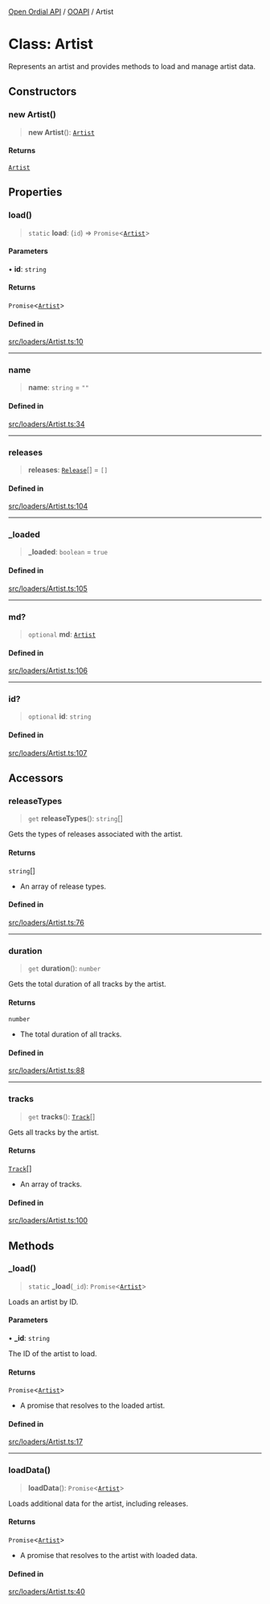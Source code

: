 [Open Ordial API](../../README.md) / [OOAPI](../README.md) / Artist

# Class: Artist

Represents an artist and provides methods to load and manage artist data.

## Constructors

### new Artist()

> **new Artist**(): [`Artist`](Artist.md)

#### Returns

[`Artist`](Artist.md)

## Properties

### load()

> `static` **load**: (`id`) => `Promise`\<[`Artist`](Artist.md)\>

#### Parameters

• **id**: `string`

#### Returns

`Promise`\<[`Artist`](Artist.md)\>

#### Defined in

[src/loaders/Artist.ts:10](https://github.com/open-ordinal/open-ordinal-api/blob/727b99edb71d9e2feb76fbc2eae8d4b22e6a8312/src/loaders/Artist.ts#L10)

***

### name

> **name**: `string` = `""`

#### Defined in

[src/loaders/Artist.ts:34](https://github.com/open-ordinal/open-ordinal-api/blob/727b99edb71d9e2feb76fbc2eae8d4b22e6a8312/src/loaders/Artist.ts#L34)

***

### releases

> **releases**: [`Release`](Release.md)[] = `[]`

#### Defined in

[src/loaders/Artist.ts:104](https://github.com/open-ordinal/open-ordinal-api/blob/727b99edb71d9e2feb76fbc2eae8d4b22e6a8312/src/loaders/Artist.ts#L104)

***

### \_loaded

> **\_loaded**: `boolean` = `true`

#### Defined in

[src/loaders/Artist.ts:105](https://github.com/open-ordinal/open-ordinal-api/blob/727b99edb71d9e2feb76fbc2eae8d4b22e6a8312/src/loaders/Artist.ts#L105)

***

### md?

> `optional` **md**: [`Artist`](../namespaces/OOMD/interfaces/Artist.md)

#### Defined in

[src/loaders/Artist.ts:106](https://github.com/open-ordinal/open-ordinal-api/blob/727b99edb71d9e2feb76fbc2eae8d4b22e6a8312/src/loaders/Artist.ts#L106)

***

### id?

> `optional` **id**: `string`

#### Defined in

[src/loaders/Artist.ts:107](https://github.com/open-ordinal/open-ordinal-api/blob/727b99edb71d9e2feb76fbc2eae8d4b22e6a8312/src/loaders/Artist.ts#L107)

## Accessors

### releaseTypes

> `get` **releaseTypes**(): `string`[]

Gets the types of releases associated with the artist.

#### Returns

`string`[]

- An array of release types.

#### Defined in

[src/loaders/Artist.ts:76](https://github.com/open-ordinal/open-ordinal-api/blob/727b99edb71d9e2feb76fbc2eae8d4b22e6a8312/src/loaders/Artist.ts#L76)

***

### duration

> `get` **duration**(): `number`

Gets the total duration of all tracks by the artist.

#### Returns

`number`

- The total duration of all tracks.

#### Defined in

[src/loaders/Artist.ts:88](https://github.com/open-ordinal/open-ordinal-api/blob/727b99edb71d9e2feb76fbc2eae8d4b22e6a8312/src/loaders/Artist.ts#L88)

***

### tracks

> `get` **tracks**(): [`Track`](Track.md)[]

Gets all tracks by the artist.

#### Returns

[`Track`](Track.md)[]

- An array of tracks.

#### Defined in

[src/loaders/Artist.ts:100](https://github.com/open-ordinal/open-ordinal-api/blob/727b99edb71d9e2feb76fbc2eae8d4b22e6a8312/src/loaders/Artist.ts#L100)

## Methods

### \_load()

> `static` **\_load**(`_id`): `Promise`\<[`Artist`](Artist.md)\>

Loads an artist by ID.

#### Parameters

• **\_id**: `string`

The ID of the artist to load.

#### Returns

`Promise`\<[`Artist`](Artist.md)\>

- A promise that resolves to the loaded artist.

#### Defined in

[src/loaders/Artist.ts:17](https://github.com/open-ordinal/open-ordinal-api/blob/727b99edb71d9e2feb76fbc2eae8d4b22e6a8312/src/loaders/Artist.ts#L17)

***

### loadData()

> **loadData**(): `Promise`\<[`Artist`](Artist.md)\>

Loads additional data for the artist, including releases.

#### Returns

`Promise`\<[`Artist`](Artist.md)\>

- A promise that resolves to the artist with loaded data.

#### Defined in

[src/loaders/Artist.ts:40](https://github.com/open-ordinal/open-ordinal-api/blob/727b99edb71d9e2feb76fbc2eae8d4b22e6a8312/src/loaders/Artist.ts#L40)
